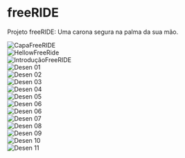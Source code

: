 # freeRIDE
Projeto freeRIDE: Uma carona segura na palma da sua mão.


![CapaFreeRIDE](https://user-images.githubusercontent.com/49735129/168701861-208daa05-b541-454c-b837-466d5ddf8c2e.png)
<br>
![HellowFreeRide](https://user-images.githubusercontent.com/49735129/168701937-afdb027f-7a1b-4b17-84ef-436ffe5a7380.png)
<br>
![IntroduçãoFreeRIDE](https://user-images.githubusercontent.com/49735129/168701972-bb6f0d4b-6bc8-4e4c-ba26-cf7a69ff4234.png)
<br>
![Desen 01](https://user-images.githubusercontent.com/49735129/168702015-1561922f-93c4-43c1-bcd1-24b6f97df14f.png)
<br>
![Desen 02](https://user-images.githubusercontent.com/49735129/168702032-d5bbcd8e-3fb8-47f8-8b39-ee7da868f6af.png)
<br>
![Desen 03](https://user-images.githubusercontent.com/49735129/168702045-479e0da3-137d-4a9b-90df-5055979e5f4d.png)
<br>
![Desen 04](https://user-images.githubusercontent.com/49735129/168702075-de1f2f63-25ad-4fdc-9198-f7549a54496a.png)
<br>
![Desen 05](https://user-images.githubusercontent.com/49735129/168702102-12b7633f-887c-4b6a-bac6-dcf58c7e056a.png)
<br>
![Desen 06](https://user-images.githubusercontent.com/49735129/168702108-79689a65-710f-43e4-98b8-aaa5ddc1762f.png)
<br>
![Desen 06](https://user-images.githubusercontent.com/49735129/168702114-333f7b86-fa70-4088-beb2-b4ba28d9be3e.png)
<br>
![Desen 07](https://user-images.githubusercontent.com/49735129/168702130-cd26a589-7bfc-4dd0-8297-9d9259c5306f.png)
<br>
![Desen 08](https://user-images.githubusercontent.com/49735129/168702139-465b97d2-8824-4398-9262-4c5e55fbc99b.png)
<br>
![Desen 09](https://user-images.githubusercontent.com/49735129/168702153-82b0e505-1629-43f4-87f7-a669914affd2.png)
<br>
![Desen 10](https://user-images.githubusercontent.com/49735129/168702165-566d6a8b-ac7c-4693-a579-b87d7062a548.png)
<br>
![Desen 11](https://user-images.githubusercontent.com/49735129/168702178-51833435-f372-4f5a-aa85-639b3df44f99.png)















